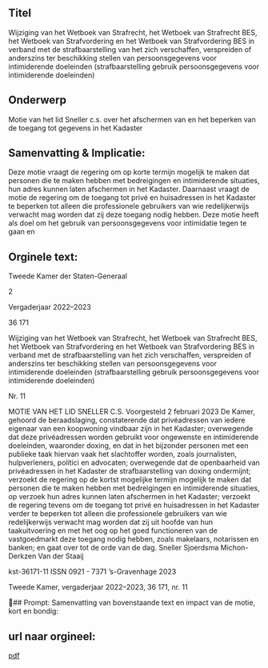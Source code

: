 ## Titel
Wijziging van het Wetboek van Strafrecht, het Wetboek van Strafrecht BES, het Wetboek van Strafvordering en het Wetboek van Strafvordering BES in verband met de strafbaarstelling van het zich verschaffen, verspreiden of anderszins ter beschikking stellen van persoonsgegevens voor intimiderende doeleinden (strafbaarstelling gebruik persoonsgegevens voor intimiderende doeleinden)
## Onderwerp
Motie van het lid Sneller c.s. over het afschermen van en het beperken van de toegang tot gegevens in het Kadaster
## Samenvatting & Implicatie:

Deze motie vraagt de regering om op korte termijn mogelijk te maken dat personen die te maken hebben met bedreigingen en intimiderende situaties, hun adres kunnen laten afschermen in het Kadaster. Daarnaast vraagt de motie de regering om de toegang tot privé en huisadressen in het Kadaster te beperken tot alleen die professionele gebruikers van wie redelijkerwijs verwacht mag worden dat zij deze toegang nodig hebben. Deze motie heeft als doel om het gebruik van persoonsgegevens voor intimidatie tegen te gaan en
## Orginele text:


Tweede Kamer der Staten-Generaal

2

Vergaderjaar 2022–2023

36 171

Wijziging van het Wetboek van Strafrecht, het
Wetboek van Strafrecht BES, het Wetboek van
Strafvordering en het Wetboek van
Strafvordering BES in verband met de
strafbaarstelling van het zich verschaffen,
verspreiden of anderszins ter beschikking
stellen van persoonsgegevens voor
intimiderende doeleinden (strafbaarstelling
gebruik persoonsgegevens voor intimiderende
doeleinden)

Nr. 11

MOTIE VAN HET LID SNELLER C.S.
Voorgesteld 2 februari 2023
De Kamer,
gehoord de beraadslaging,
constaterende dat privéadressen van iedere eigenaar van een
koopwoning vindbaar zijn in het Kadaster;
overwegende dat deze privéadressen worden gebruikt voor ongewenste
en intimiderende doeleinden, waaronder doxing, en dat in het bijzonder
personen met een publieke taak hiervan vaak het slachtoffer worden,
zoals journalisten, hulpverleners, politici en advocaten;
overwegende dat de openbaarheid van privéadressen in het Kadaster de
strafbaarstelling van doxing ondermijnt;
verzoekt de regering op de kortst mogelijke termijn mogelijk te maken dat
personen die te maken hebben met bedreigingen en intimiderende
situaties, op verzoek hun adres kunnen laten afschermen in het Kadaster;
verzoekt de regering tevens om de toegang tot privé en huisadressen in
het Kadaster verder te beperken tot alleen die professionele gebruikers
van wie redelijkerwijs verwacht mag worden dat zij uit hoofde van hun
taakuitvoering en met het oog op het goed functioneren van de vastgoedmarkt deze toegang nodig hebben, zoals makelaars, notarissen en banken;
en gaat over tot de orde van de dag.
Sneller
Sjoerdsma
Michon-Derkzen
Van der Staaij

kst-36171-11
ISSN 0921 - 7371
’s-Gravenhage 2023

Tweede Kamer, vergaderjaar 2022–2023, 36 171, nr. 11

## Prompt:
Samenvatting van bovenstaande text en impact van de motie, kort en bondig:

## url naar orgineel:
[pdf](https://gegevensmagazijn.tweedekamer.nl/OData/v4/2.0/Document(9208c4e4-33ef-4a27-be0c-c70e8008941b)/resource)
